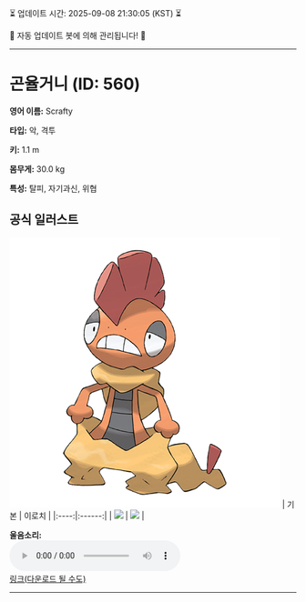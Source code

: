 
⏳ 업데이트 시간: 2025-09-08 21:30:05 (KST) ⏳

🤖 자동 업데이트 봇에 의해 관리됩니다! 🤖

---

# 곤율거니 (ID: 560)
**영어 이름:** Scrafty

**타입:** 악, 격투

**키:** 1.1 m

**몸무게:** 30.0 kg

**특성:** 탈피, 자기과신, 위협

## 공식 일러스트
![](https://raw.githubusercontent.com/PokeAPI/sprites/master/sprites/pokemon/other/official-artwork/560.png)
| 기본 | 이로치 |
|:----:|:------:|
| <img src="http://play.pokemonshowdown.com/sprites/ani/scrafty.gif" width="200"> | <img src="http://play.pokemonshowdown.com/sprites/ani-shiny/scrafty.gif" width="200"> |

**울음소리:**<br><audio controls src="https://raw.githubusercontent.com/PokeAPI/cries/main/cries/pokemon/latest/560.ogg"></audio><br> [링크(다운로드 될 수도)](https://raw.githubusercontent.com/PokeAPI/cries/main/cries/pokemon/latest/560.ogg)


---

